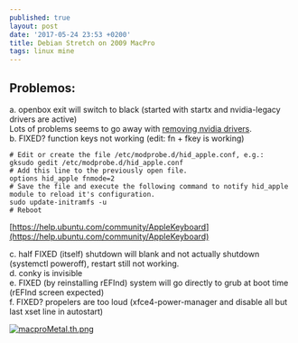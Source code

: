```yaml
---
published: true
layout: post
date: '2017-05-24 23:53 +0200'
title: Debian Stretch on 2009 MacPro
tags: linux mine
---
```

## Problemos:

a. openbox exit will switch to black (started with startx and nvidia-legacy drivers are active)  
Lots of problems seems to go away with [removing nvidia drivers](/2017/06/08/getting-rid-of-nvidia-debian-stretch/).  
b. FIXED? function keys not working (edit: fn + fkey is working)  

    # Edit or create the file /etc/modprobe.d/hid_apple.conf, e.g.:
    gksudo gedit /etc/modprobe.d/hid_apple.conf
    # Add this line to the previously open file.
    options hid_apple fnmode=2
    # Save the file and execute the following command to notify hid_apple module to reload it's configuration.
    sudo update-initramfs -u
    # Reboot
    
[https://help.ubuntu.com/community/AppleKeyboard](https://help.ubuntu.com/community/AppleKeyboard)

c. half FIXED (itself) shutdown will blank and not actually shutdown (systemctl poweroff), restart still not working.  
d. conky is invisible  
e. FIXED (by reinstalling rEFInd) system will go directly to grub at boot time (rEFInd screen expected)  
f. FIXED? propelers are too loud (xfce4-power-manager and disable all but last xset line in autostart)

[![macproMetal.th.png](https://images.weserv.nl/?url=//cdn.scrot.moe/images/2017/05/25/macproMetal.th.png)](https://images.weserv.nl/?url=//cdn.scrot.moe/images/2017/05/25/macproMetal.png)
